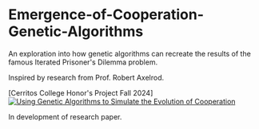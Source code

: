 # Emergence-of-Cooperation-Genetic-Algorithms
An exploration into how genetic algorithms can recreate the results of the famous Iterated Prisoner's Dilemma problem.

Inspired by research from Prof. Robert Axelrod.

[Cerritos College Honor's Project Fall 2024]
[![Using Genetic Algorithms to Simulate the Evolution of Cooperation](https://img.youtube.com/vi/9CfdexR_5SQ/0.jpg)](https://www.youtube.com/watch?v=9CfdexR_5SQ "Using Genetic Algorithms to Simulate the Evolution of Cooperation")



In development of research paper.
